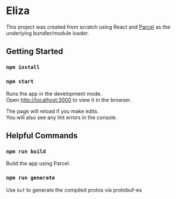 # Eliza

This project was created from scratch using React and [Parcel](https://parceljs.org/) as the underlying bundler/module loader.

## Getting Started

### `npm install`
### `npm start`

Runs the app in the development mode.\
Open [http://localhost:3000](http://localhost:3000) to view it in the browser.

The page will reload if you make edits.\
You will also see any lint errors in the console.

## Helpful Commands

### `npm run build`

Build the app using Parcel.

### `npm run generate`

Use `buf` to generate the compiled protos via protobuf-es

